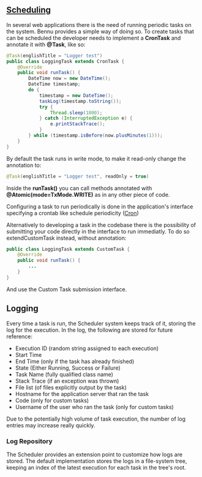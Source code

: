 ## [**Scheduling**](scheduling.md)

In several web applications there is the need of running periodic tasks on the system. Bennu provides a simple way of doing so. To create tasks that can be scheduled the developer needs to implement a **CronTask** and annotate it with **@Task**, like so:

```java
@Task(englishTitle = "Logger test")
public class LoggingTask extends CronTask {
    @Override
    public void runTask() {
        DateTime now = new DateTime();
        DateTime timestamp;
        do {
            timestamp = new DateTime();
            taskLog(timestamp.toString());
            try {
                Thread.sleep(1000);
            } catch (InterruptedException e) {
                e.printStackTrace();
            }
        } while (timestamp.isBefore(now.plusMinutes(1)));
    }
}
```

By default the task runs in write mode, to make it read-only change the annotation to:

```java
@Task(englishTitle = "Logger test", readOnly = true)
```

Inside the **runTask()** you can call methods annotated with **@Atomic(mode=TxMode.WRITE)** as in any other piece of code.

Configuring a task to run periodically is done in the application's interface specifying a crontab like schedule periodicity ([Cron](http://en.wikipedia.org/wiki/Cron))

Alternatively to developing a task in the codebase there is the possibility of submitting your code directly in the interface to run immediatly. To do so extendCustomTask instead, without annotation:

```java
public class LoggingTask extends CustomTask {
    @Override
    public void runTask() {
        ...
    }
}
```
And use the Custom Task submission interface.

## Logging
Every time a task is run, the Scheduler system keeps track of it, storing the log for the execution. In the log, the following are stored for future reference:

+ Execution ID (random string assigned to each execution)
+ Start Time
+ End Time (only if the task has already finished)
+ State (Either Running, Success or Failure)
+ Task Name (fully qualified class name)
+ Stack Trace (if an exception was thrown)
+ File list (of files explicitly output by the task)
+ Hostname for the application server that ran the task
+ Code (only for custom tasks)
+ Username of the user who ran the task (only for custom tasks)

Due to the potentially high volume of task execution, the number of log entries may increase really quickly.

### Log Repository
The Scheduler provides an extension point to customize how logs are stored. The default implementation stores the logs in a file-system tree, keeping an index of the latest execution for each task in the tree's root.


